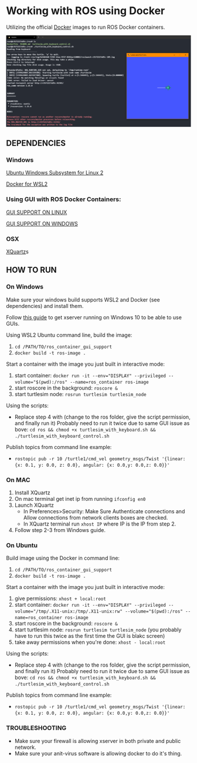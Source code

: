 # Working with ROS using Docker

Utilizing the official [Docker](https://hub.docker.com/_/ros) images to run ROS Docker containers.

<p align="center">
   <img width="780" src="./images/Final_result.png" alt="image">
</p>	

## DEPENDENCIES

### Windows

[Ubuntu Windows Subsystem for Linux 2](https://docs.microsoft.com/en-us/windows/wsl/install-win10)

[Docker for WSL2](https://docs.docker.com/docker-for-windows/wsl/)

### Using GUI with ROS Docker Containers:
[GUI SUPPORT ON LINUX](http://wiki.ros.org/docker/Tutorials/GUI)

[GUI SUPPORT ON WINDOWS](https://techcommunity.microsoft.com/t5/windows-dev-appconsult/running-wsl-gui-apps-on-windows-10/ba-p/1493242)

### OSX
[XQuartz](https://www.xquartz.orgs)s

## HOW TO RUN

### On Windows
Make sure your windows build supports WSL2 and Docker (see dependencies) and install them.

Follow [this guide](https://techcommunity.microsoft.com/t5/windows-dev-appconsult/running-wsl-gui-apps-on-windows-10/ba-p/1493242) to get xserver running on Windows 10 to be able to use GUIs.

Using WSL2 Ubuntu command line, build the image:
1. `cd /PATH/TO/ros_container_gui_support`
2. `docker build -t ros-image .`

Start a container with the image you just built in interactive mode:
1. start container: `docker run -it --env="DISPLAY" --privileged --volume="$(pwd):/ros" --name=ros_container ros-image`
2. start roscore in the background: `roscore &`
3. start turtlesim node: `rosrun turtlesim turtlesim_node` 

Using the scripts:
* Replace step 4 with (change to the ros folder, give the script permission, and finally run it) Probably need to run it twice due to same GUI issue as bove: `cd ros && chmod +x turtlesim_with_keyboard.sh && ./turtlesim_with_keyboard_control.sh`

Publish topics from command line example:
* `rostopic pub -r 10 /turtle1/cmd_vel geometry_msgs/Twist '{linear:  {x: 0.1, y: 0.0, z: 0.0}, angular: {x: 0.0,y: 0.0,z: 0.0}}'
`

### On MAC
1. Install XQuartz
2. On mac terminal get inet ip from running `ifconfig en0` 
3. Launch XQuartz
   * In Preferences>Security: Make Sure Authenticate connections and Allow connections from network clients boxes are checked.
   * In XQuartz terminal run `xhost IP` where IP is the IP from step 2.
4. Follow step 2-3 from Windows guide.

### On Ubuntu

Build image using the Docker in command line: 
1. `cd /PATH/TO/ros_container_gui_support`
2. `docker build -t ros-image .`

Start a container with the image you just built in interactive mode:
1. give permissions: `xhost + local:root`
2. start container: `docker run -it --env="DISPLAY" --privileged --volume="/tmp/.X11-unix:/tmp/.X11-unix:rw" --volume="$(pwd):/ros" --name=ros_container ros-image`
3. start roscore in the background: `roscore &`
4. start turtlesim node: `rosrun turtlesim turtlesim_node` (you probably have to run this twice as the first time the GUI is blakc screen)
5. take away permissions when you're done: `xhost - local:root`

Using the scripts:
* Replace step 4 with (change to the ros folder, give the script permission, and finally run it) Probably need to run it twice due to same GUI issue as bove: `cd ros && chmod +x turtlesim_with_keyboard.sh && ./turtlesim_with_keyboard_control.sh`

Publish topics from command line example:
* `rostopic pub -r 10 /turtle1/cmd_vel geometry_msgs/Twist '{linear:  {x: 0.1, y: 0.0, z: 0.0}, angular: {x: 0.0,y: 0.0,z: 0.0}}'
`

### TROUBLESHOOTING
* Make sure your firewall is allowing xserver in both private and public network.
* Make sure your anit-virus software is allowing docker to do it's thing.
